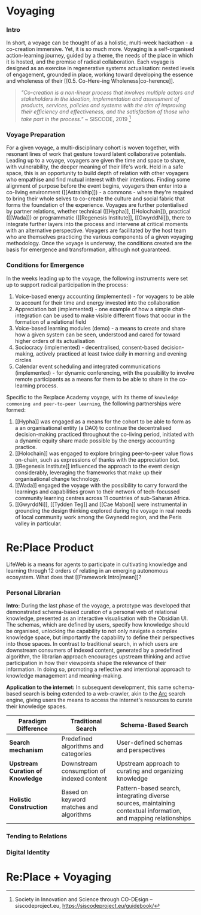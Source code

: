 # Voyaging
### Intro
In short, a voyage can be thought of as a holistic, multi-week hackathon - a co-creation immersive. Yet, it is so much more. Voyaging is a self-organised action-learning journey, guided by a theme, the needs of the place in which it is hosted, and the premise of radical collaboration. Each voyage is designed as an exercise in regenerative systems actualisation: nested levels of engagement, grounded in place, working toward developing the essence and wholeness of their [[0.5. Co-Here-ing Wholeness|co-herence]].

> *"Co-creation is a non-linear process that involves multiple actors and stakeholders in the ideation, implementation and assessment of products, services, policies and systems with the aim of improving their efficiency and effectiveness, and the satisfaction of those who take part in the process."* ~ SISCODE, 2019 [^1]
### Voyage Preparation
For a given voyage, a multi-disciplinary cohort is woven together, with resonant lines of work that gesture toward latent collaborative potentials. Leading up to a voyage, voyagers are given the time and space to share, with vulnerability, the deeper meaning of their life's work. Held in a safe space, this is an opportunity to build depth of relation with other voyagers who empathise and find mutual interest with their intentions. Finding some alignment of purpose before the event begins, voyagers then enter into a co-living environment ([[Astralship]]) - a commons - where they're required to bring their whole selves to co-create the culture and social fabric that forms the foundation of the experience. Voyages are further potentialised by partner relations, whether technical ([[Hypha]], [[Holochain]]), practical ([[Wada]]) or programmatic ([[Regenesis Institute]], [[GwyrddNi]]), there to integrate further layers into the process and intervene at critical moments with an alternative perspective. Voyagers are facilitated by the host team who are themselves practicing the various components of a given voyaging methodology. Once the voyage is underway, the conditions created are the basis for emergence and transformation, although not guaranteed. 
### Conditions for Emergence
In the weeks leading up to the voyage, the following instruments were set up to support radical participation in the process:
1. Voice-based energy accounting (implemented) - for voyagers to be able to account for their time and energy invested into the collaboration
2. Appreciation bot (implemented) - one example of how a simple chat-integration can be used to make visible different flows that occur in the formation of a relational field
3. Voice-based learning modules (demo) - a means to create and share how a given system can be seen, understood and cared for toward higher orders of its actualisation
4. Sociocracy (implemented) - decentralised, consent-based decision-making, actively practiced at least twice daily in morning and evening circles
5. Calendar event scheduling and integrated communications (implemented) - for dynamic conferencing, with the possibility to involve remote participants as a means for them to be able to share in the co-learning process.

Specific to the Re:place Academy voyage, with its theme of `knowledge commoning and peer-to-peer learning`, the following partnerships were formed:
1. [[Hypha]] was engaged as a means for the cohort to be able to form as a an organisational entity (a DAO) to continue the decentralised decision-making practiced throughout the co-living period, initiated with a dynamic equity share made possible by the energy accounting practice.
2. [[Holochain]] was engaged to explore bringing peer-to-peer value flows on-chain, such as expressions of thanks with the appreciation bot.
3. [[Regenesis Institute]] influenced the approach to the event design considerably, leveraging the frameworks that make up their organisational change technology.
4. [[Wada]] engaged the voyage with the possibility to carry forward the learnings and capabilities grown to their network of tech-focussed community learning centres across 11 countries of sub-Saharan Africa.
5. [[GwyrddNi]], [[Tydden Teg]] and [[Cae Mabon]] were instrumental in grounding the design thinking explored during the voyage in real needs of local community work among the Gwynedd region, and the Peris valley in particular. 
# Re:Place Product
LifeWeb is a means for agents to participate in cultivating knowledge and learning through 12 orders of relating in an emerging autonomous ecosystem. What does that [[Framework Intro|mean]]?
### Personal Librarian
**Intro:** During the last phase of the voyage, a prototype was developed that demonstrated schema-based curation of a personal web of relational knowledge, presented as an interactive visualisation with the Obsidian UI. The schemas, which are defined by users, specify how knowledge should be organised, unlocking the capability to not only navigate a complex knowledge space, but importantly the capability to define their perspectives into those spaces. In contrast to traditional search, in which users are downstream consumers of indexed content, generated by a predefined algorithm, the librarian approach encourages upstream thinking and active participation in how their viewpoints shape the relevance of their information. In doing so, promoting a reflective and intentional approach to knowledge management and meaning-making.

**Application to the internet:** In subsequent development, this same schema-based search is being extended to a web-crawler, akin to the [Arc](https://arc.net/) search engine, giving users the means to access the internet's resources to curate their knowledge spaces.

| Paradigm Difference                | Traditional Search                        | Schema-Based Search                                                                                              |
| ---------------------------------- | ----------------------------------------- | ---------------------------------------------------------------------------------------------------------------- |
| **Search mechanism**               | Predefined algorithms and categories      | User-defined schemas and perspectives                                                                            |
| **Upstream Curation of Knowledge** | Downstream consumption of indexed content | Upstream approach to curating and organizing knowledge                                                           |
| **Holistic Construction**          | Based on keyword matches and algorithms   | Pattern-based search, integrating diverse sources, maintaining contextual information, and mapping relationships |
### Tending to Relations

### Digital Identity

# Re:Place + Voyaging


[^1]: Society in Innovation and Science through CO-DEsign – siscodeproject.eu, https://siscodeproject.eu/guidebook/